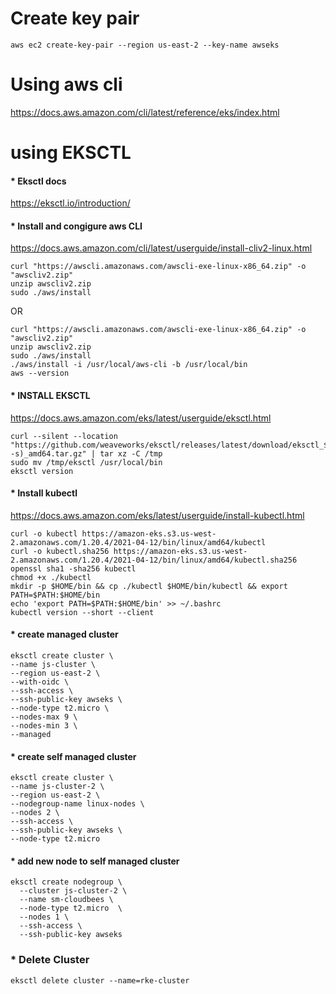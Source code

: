 # Create key pair 
```
aws ec2 create-key-pair --region us-east-2 --key-name awseks
```

# Using aws cli
https://docs.aws.amazon.com/cli/latest/reference/eks/index.html


# using EKSCTL
#### * Eksctl docs
https://eksctl.io/introduction/

#### * Install and congigure aws CLI 
https://docs.aws.amazon.com/cli/latest/userguide/install-cliv2-linux.html
```
curl "https://awscli.amazonaws.com/awscli-exe-linux-x86_64.zip" -o "awscliv2.zip"
unzip awscliv2.zip
sudo ./aws/install
```

OR 
```
curl "https://awscli.amazonaws.com/awscli-exe-linux-x86_64.zip" -o "awscliv2.zip"
unzip awscliv2.zip
sudo ./aws/install
./aws/install -i /usr/local/aws-cli -b /usr/local/bin
aws --version
```

#### * INSTALL EKSCTL

https://docs.aws.amazon.com/eks/latest/userguide/eksctl.html

```
curl --silent --location "https://github.com/weaveworks/eksctl/releases/latest/download/eksctl_$(uname -s)_amd64.tar.gz" | tar xz -C /tmp
sudo mv /tmp/eksctl /usr/local/bin
eksctl version
```

#### * Install kubectl
https://docs.aws.amazon.com/eks/latest/userguide/install-kubectl.html

```
curl -o kubectl https://amazon-eks.s3.us-west-2.amazonaws.com/1.20.4/2021-04-12/bin/linux/amd64/kubectl
curl -o kubectl.sha256 https://amazon-eks.s3.us-west-2.amazonaws.com/1.20.4/2021-04-12/bin/linux/amd64/kubectl.sha256
openssl sha1 -sha256 kubectl
chmod +x ./kubectl
mkdir -p $HOME/bin && cp ./kubectl $HOME/bin/kubectl && export PATH=$PATH:$HOME/bin
echo 'export PATH=$PATH:$HOME/bin' >> ~/.bashrc
kubectl version --short --client
```

#### * create managed cluster
```
eksctl create cluster \
--name js-cluster \
--region us-east-2 \
--with-oidc \
--ssh-access \
--ssh-public-key awseks \
--node-type t2.micro \
--nodes-max 9 \
--nodes-min 3 \
--managed
```

#### * create self managed cluster
```
eksctl create cluster \
--name js-cluster-2 \
--region us-east-2 \
--nodegroup-name linux-nodes \
--nodes 2 \
--ssh-access \
--ssh-public-key awseks \
--node-type t2.micro
```

#### * add new node to self managed cluster
```
eksctl create nodegroup \
  --cluster js-cluster-2 \
  --name sm-cloudbees \
  --node-type t2.micro  \
  --nodes 1 \
  --ssh-access \
  --ssh-public-key awseks
```

### * Delete Cluster

```
eksctl delete cluster --name=rke-cluster
```
